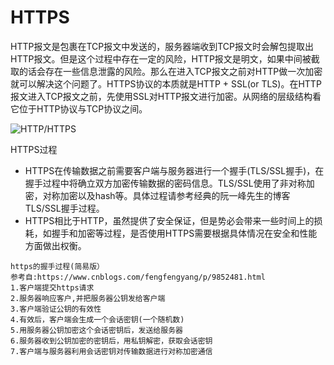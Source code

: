 # HTTPS
HTTP报文是包裹在TCP报文中发送的，服务器端收到TCP报文时会解包提取出HTTP报文。但是这个过程中存在一定的风险，HTTP报文是明文，如果中间被截取的话会存在一些信息泄露的风险。那么在进入TCP报文之前对HTTP做一次加密就可以解决这个问题了。HTTPS协议的本质就是HTTP + SSL(or TLS)。在HTTP报文进入TCP报文之前，先使用SSL对HTTP报文进行加密。从网络的层级结构看它位于HTTP协议与TCP协议之间。

![HTTP/HTTPS](../img/HTTP&HTTPS.png)

HTTPS过程

- HTTPS在传输数据之前需要客户端与服务器进行一个握手(TLS/SSL握手)，在握手过程中将确立双方加密传输数据的密码信息。TLS/SSL使用了非对称加密，对称加密以及hash等。具体过程请参考经典的阮一峰先生的博客TLS/SSL握手过程。
- HTTPS相比于HTTP，虽然提供了安全保证，但是势必会带来一些时间上的损耗，如握手和加密等过程，是否使用HTTPS需要根据具体情况在安全和性能方面做出权衡。

````
https的握手过程(简易版）
参考自:https://www.cnblogs.com/fengfengyang/p/9852481.html
1.客户端提交https请求
2.服务器响应客户,并把服务器公钥发给客户端
3.客户端验证公钥的有效性
4.有效后，客户端会生成一个会话密钥(一个随机数)
5.用服务器公钥加密这个会话密钥后，发送给服务器
6.服务器收到公钥加密的密钥后，用私钥解密，获取会话密钥
7.客户端与服务器利用会话密钥对传输数据进行对称加密通信
````